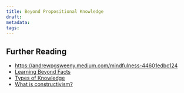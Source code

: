 ```yaml
---
title: Beyond Propositional Knowledge
draft: 
metadata: 
tags:
---
```



## Further Reading
- https://andrewpgsweeny.medium.com/mindfulness-44601edbc124
- [Learning Beyond Facts](https://www.youtube.com/watch?v=7YtC24QnikY&t=318s)
-  [Types of Knowledge](https://helpfulprofessor.com/types-of-knowledge/)
- [What is constructivism?](https://www.youtube.com/watch?v=WduUwOHZES0) 

